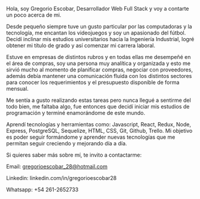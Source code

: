 Hola, soy Gregorio Escobar, Desarrollador Web Full Stack y voy a contarte un poco acerca de mi. 

Desde pequeño siempre tuve un gusto particular por las computadoras y la tecnología, me encantan los videojuegos y soy un apasionado del fútbol. Decidí inclinar mis estudios universitarios hacia la Ingeniería Industrial, logré obtener mi título de grado y así comenzar mi carrera laboral.

Estuve en empresas de distintos rubros y en todas ellas me desempeñé en el área de compras, soy una persona muy analítica y organizada y esto me sirvió mucho al momento de planificar compras, negociar con proveedores, además debía mantener una comunicación fluida con los distintos sectores para conocer los requerimientos y el presupuesto disponible de forma mensual. 

Me sentía a gusto realizando estas tareas pero nunca llegué a sentirme del todo bien, me faltaba algo, fue entonces que decidí iniciar mis estudios de programación y terminé enamorándome de este mundo. 

Aprendí tecnologías y herramientas como: Javascript, React, Redux, Node, Express, PostgreSQL, Sequelize, HTML, CSS, Git, Github, Trello. Mi objetivo es poder seguir formándome y aprender nuevas tecnologías que me permitan seguir creciendo y mejorando día a día.

Si quieres saber más sobre mí, te invito a contactarme:

Email: gregorioescobar_28@hotmail.com

Linkedin: linkedin.com/in/gregorioescobar28

Whatsapp: +54 261-2652733
